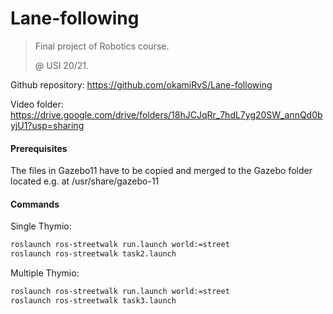 # Lane-following
> Final project of Robotics course. 
> 
> @ USI 20/21.
>

Github repository: https://github.com/okamiRvS/Lane-following

Video folder: https://drive.google.com/drive/folders/18hJCJqRr_7hdL7yg20SW_annQd0byjU1?usp=sharing

#### Prerequisites
The files in Gazebo11 have to be copied and merged to the Gazebo folder located e.g. at /usr/share/gazebo-11

#### Commands
Single Thymio:
```sh
roslaunch ros-streetwalk run.launch world:=street
roslaunch ros-streetwalk task2.launch
```

Multiple Thymio:
```sh
roslaunch ros-streetwalk run.launch world:=street
roslaunch ros-streetwalk task3.launch
```
